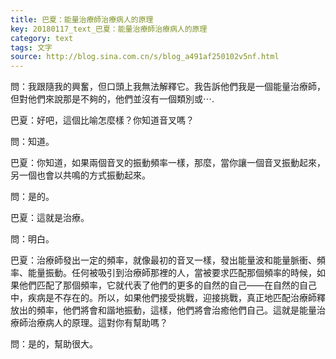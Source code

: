 ```yaml
---
title: 巴夏：能量治療師治療病人的原理
key: 20180117_text_巴夏：能量治療師治療病人的原理
category: text
tags: 文字
source: http://blog.sina.com.cn/s/blog_a491af250102v5nf.html
---
```


問：我跟隨我的興奮，但口頭上我無法解釋它。我告訴他們我是一個能量治療師，但對他們來說那是不夠的，他們並沒有一個類別或⋯.

巴夏：好吧，這個比喻怎麼樣？你知道音叉嗎？

問：知道。

巴夏：你知道，如果兩個音叉的振動頻率一樣，那麼，當你讓一個音叉振動起來，另一個也會以共鳴的方式振動起來。

問：是的。

巴夏：這就是治療。

問：明白。

巴夏：治療師發出一定的頻率，就像最初的音叉一樣，發出能量波和能量脈衝、頻率、能量振動。任何被吸引到治療師那裡的人，當被要求匹配那個頻率的時候，如果他們匹配了那個頻率，它就代表了他們的更多的自然的自己——在自然的自己中，疾病是不存在的。所以，如果他們接受挑戰，迎接挑戰，真正地匹配治療師釋放出的頻率，他們將會和諧地振動，這樣，他們將會治癒他們自己。這就是能量治療師治療病人的原理。這對你有幫助嗎？

問：是的，幫助很大。
